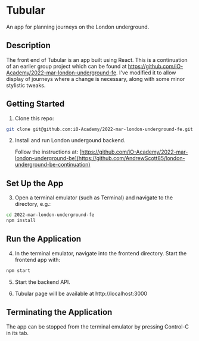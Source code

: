 # Tubular
An app for planning journeys on the London underground.

## Description
The front end of Tubular is an app built using React. This is a continuation of an earlier group project which can be found at https://github.com/iO-Academy/2022-mar-london-underground-fe. I've modified it to allow display of journeys where a change is necessary, along with some minor stylistic tweaks.

## Getting Started
1. Clone this repo:
```bash
git clone git@github.com:iO-Academy/2022-mar-london-underground-fe.git
```
2. Install and run London undergound backend.

   Follow the instructions at: [https://github.com/iO-Academy/2022-mar-london-underground-be](https://github.com/AndrewScott85/london-underground-be-continuation)

## Set Up the App
3. Open a terminal emulator (such as Terminal) and navigate to the directory, e.g.:
```bash
cd 2022-mar-london-underground-fe
npm install
```
## Run the Application
4. In the terminal emulator, navigate into the frontend directory. Start the frontend app with:
```bash
npm start
```
5. Start the backend API.

6. Tubular page will be available at http://localhost:3000

## Terminating the Application
The app can be stopped from the terminal emulator by pressing Control-C in its tab.

